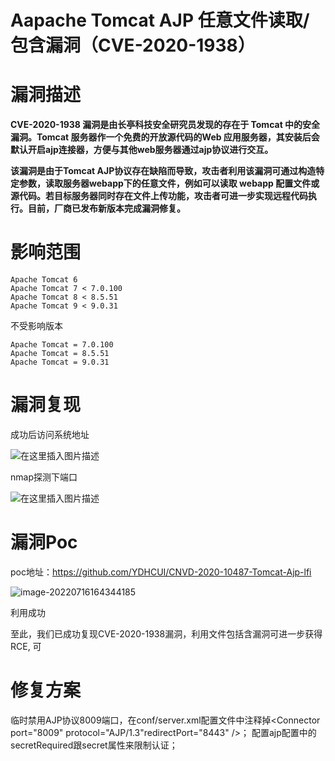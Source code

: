 # Aapache Tomcat AJP 任意文件读取/包含漏洞（CVE-2020-1938）



# 漏洞描述

**CVE-2020-1938 漏洞是由长亭科技安全研究员发现的存在于 Tomcat 中的安全漏洞。Tomcat 服务器作一个免费的开放源代码的Web 应用服务器，其安装后会默认开启ajp连接器，方便与其他web服务器通过ajp协议进行交互。**

**该漏洞是由于Tomcat AJP协议存在缺陷而导致，攻击者利用该漏洞可通过构造特定参数，读取服务器webapp下的任意文件，例如可以读取 webapp 配置文件或源代码。若目标服务器同时存在文件上传功能，攻击者可进一步实现远程代码执行。目前，厂商已发布新版本完成漏洞修复。**

# 影响范围

```
Apache Tomcat 6
Apache Tomcat 7 < 7.0.100
Apache Tomcat 8 < 8.5.51
Apache Tomcat 9 < 9.0.31
```

不受影响版本

```
Apache Tomcat = 7.0.100
Apache Tomcat = 8.5.51
Apache Tomcat = 9.0.31
```





# 漏洞复现

成功后访问系统地址

![在这里插入图片描述](https://img-blog.csdnimg.cn/20200801102145706.png?x-oss-process=image/watermark,type_ZmFuZ3poZW5naGVpdGk,shadow_10,text_aHR0cHM6Ly9ibG9nLmNzZG4ubmV0L3FxXzQ0MTA4NDU1,size_16,color_FFFFFF,t_70)

nmap探测下端口

![在这里插入图片描述](https://img-blog.csdnimg.cn/20200801105334898.png?x-oss-process=image/watermark,type_ZmFuZ3poZW5naGVpdGk,shadow_10,text_aHR0cHM6Ly9ibG9nLmNzZG4ubmV0L3FxXzQ0MTA4NDU1,size_16,color_FFFFFF,t_70)



# 漏洞Poc

poc地址：https://github.com/YDHCUI/CNVD-2020-10487-Tomcat-Ajp-lfi

![image-20220716164344185](C:\Users\Administrator\AppData\Roaming\Typora\typora-user-images\image-20220716164344185.png)

利用成功

至此，我们已成功复现CVE-2020-1938漏洞，利用文件包括含漏洞可进一步获得RCE, 可





# 修复方案

临时禁用AJP协议8009端口，在conf/server.xml配置文件中注释掉<Connector port="8009" protocol="AJP/1.3"redirectPort="8443" />；
配置ajp配置中的secretRequired跟secret属性来限制认证；
